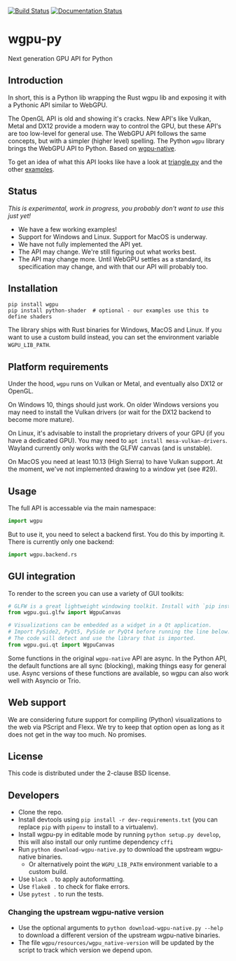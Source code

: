 [![Build Status](https://dev.azure.com/almarklein/wgpu-py/_apis/build/status/almarklein.wgpu-py?branchName=master)](https://dev.azure.com/almarklein/wgpu-py/_build/latest?definitionId=1&branchName=master)
[![Documentation Status](https://readthedocs.org/projects/wgpu-py/badge/?version=latest)](https://wgpu-py.readthedocs.io)

# wgpu-py

Next generation GPU API for Python


## Introduction

In short, this is a Python lib wrapping the Rust wgpu lib and exposing
it with a Pythonic API similar to WebGPU.

The OpenGL API is old and showing it's cracks. New API's like Vulkan,
Metal and DX12 provide a modern way to control the GPU, but these API's
are too low-level for general use. The WebGPU API follows the same concepts, but with
a simpler (higher level) spelling. The Python `wgpu` library brings the
WebGPU API to Python. Based on [wgpu-native](https://github.com/gfx-rs/wgpu).

To get an idea of what this API looks like have a look at [triangle.py](https://github.com/almarklein/wgpu-py/blob/master/examples/triangle.py) and the other [examples](https://github.com/almarklein/wgpu-py/blob/master/examples/).


## Status

*This is experimental, work in progress, you probably don't want to use this just yet!*

* We have a few working examples!
* Support for Windows and Linux. Support for MacOS is underway.
* We have not fully implemented the API yet.
* The API may change. We're still figuring out what works best.
* The API may change more. Until WebGPU settles as a standard, its specification
  may change, and with that our API will probably too.


## Installation

```
pip install wgpu
pip install python-shader  # optional - our examples use this to define shaders
```

The library ships with Rust binaries for Windows, MacOS and Linux. If you want to use
a custom build instead, you can set the environment variable `WGPU_LIB_PATH`.


## Platform requirements

Under the hood, `wgpu` runs on Vulkan or Metal, and eventually also DX12 or OpenGL.

On Windows 10, things should just work. On older Windows versions you may need
to install the Vulkan drivers (or wait for the DX12 backend to become more mature).

On Linux, it's advisable to install the proprietary drivers of your GPU
(if you have a dedicated GPU). You may need to `apt install mesa-vulkan-drivers`.
Wayland currently only works with the GLFW canvas (and is unstable).

On MacOS you need at least 10.13 (High Sierra) to have Vulkan support.
At the moment, we've not implemented drawing to a window yet (see #29).


## Usage

The full API is accessable via the main namespace:
```py
import wgpu
```

But to use it, you need to select a backend first. You do this by importing it.
There is currently only one backend:
```py
import wgpu.backend.rs
```


## GUI integration

To render to the screen you can use a variety of GUI toolkits:

```py
# GLFW is a great lightweight windowing toolkit. Install with `pip install glfw`
from wgpu.gui.glfw import WgpuCanvas

# Visualizations can be embedded as a widget in a Qt application.
# Import PySide2, PyQt5, PySide or PyQt4 before running the line below.
# The code will detect and use the library that is imported.
from wgpu.gui.qt import WgpuCanvas
```

Some functions in the original `wgpu-native` API are async. In the Python API,
the default functions are all sync (blocking), making things easy for general use.
Async versions of these functions are available, so wgpu can also work
well with Asyncio or Trio.


## Web support

We are considering future support for compiling (Python)
visualizations to the web via PScript and Flexx. We try to keep that
option open as long as it does not get in the way too much. No promises.


## License

This code is distributed under the 2-clause BSD license.


## Developers

* Clone the repo.
* Install devtools using `pip install -r dev-requirements.txt` (you can replace `pip` with `pipenv` to install to a virtualenv).
* Install wgpu-py in editable mode by running `python setup.py develop`, this will also install our only runtime dependency `cffi`
* Run `python download-wgpu-native.py` to download the upstream wgpu-native binaries.
  * Or alternatively point the `WGPU_LIB_PATH` environment variable to a custom build.
* Use `black .` to apply autoformatting.
* Use `flake8 .` to check for flake errors.
* Use `pytest .` to run the tests.


### Changing the upstream wgpu-native version

* Use the optional arguments to `python download-wgpu-native.py --help` to download a different version of the upstream wgpu-native binaries.
* The file `wgpu/resources/wgpu_native-version` will be updated by the script to track which version we depend upon.
